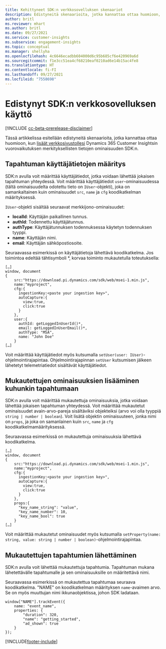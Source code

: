 ```yaml
---
title: Kehittyneet SDK:n verkkosovelluksen skenaariot
description: Edistyneitä skenaarioita, jotka kannattaa ottaa huomioon, kun verkkosivustoon lisätään SDK.
author: britl
ms.reviewer: mhart
ms.author: britl
ms.date: 09/27/2021
ms.service: customer-insights
ms.subservice: engagement-insights
ms.topic: conceptual
ms.manager: shellyha
ms.openlocfilehash: 4c6646ecadbb604000d6c95b685cf6e420969a6d
ms.sourcegitcommit: f1e3cc51ea4cf68210eaf0210ad6e14b15ac4fe8
ms.translationtype: HT
ms.contentlocale: fi-FI
ms.lasthandoff: 09/27/2021
ms.locfileid: "7558698"
---
```

# <a name="advanced-web-sdk-instrumentation"></a>Edistynyt SDK:n verkkosovelluksen käyttö

[!INCLUDE [cc-beta-prerelease-disclaimer](includes/cc-beta-prerelease-disclaimer.md)]

Tässä artikkelissa esitellään edistyneitä skenaarioita, jotka kannattaa ottaa huomioon, kun [lisäät verkkosivustollesi](instrument-website.md) Dynamics 365 Customer Insightsin vuorovaikutuksen merkityksellisten tietojen ominaisuuden SDK:n.

## <a name="setting-user-details-for-your-event"></a>Tapahtuman käyttäjätietojen määritys

SDK:n avulla voit määrittää käyttäjätiedot, jotka voidaan lähettää jokaisen tapahtuman yhteydessä. Voit määrittää käyttäjätiedot `user`-ominaisuudessa (tältä ominaisuudelta odotettu tieto on `IUser`-objekti), joka on samankaltainen kuin ominaisuudet `src`, `name` ja `cfg` koodikatkelman määrityksessä.

`IUser`-objekti sisältää seuraavat merkkijono-ominaisuudet:

- **localId**: Käyttäjän paikallinen tunnus.
- **authId**: Todennettu käyttäjätunnus.
- **authType**: Käyttäjätunnuksen todennuksessa käytetyn todennuksen tyyppi.
- **name**: Käyttäjän nimi.
- **email**: Käyttäjän sähköpostiosoite.

Seuraavassa esimerkissä on käyttäjätietoja lähettävä koodikatkelma. Jos toimintoa edeltää tähtisymboli *, korvaa toiminto mukautetulla toteutuksella:

```
[…]
window, document
{
    src:"https://download.pi.dynamics.com/sdk/web/msei-1.min.js",
    name:"myproject",
    cfg:{
      ingestionKey:<paste your ingestion key>",
      autoCapture:{
        view:true,
        click:true
      }
    },
    user:{
      authId: getLoggedInUserId()*,
      email: getLoggedInUserEmail()*,
      authType: "MSA",
      name: "John Doe"
    }
[…]
```

Voit määrittää käyttäjätiedot myös kutsumalla `setUser(user: IUser)`-ohjelmointirajapintaa. Ohjelmointirajapinnan `setUser` kutsumisen jälkeen lähetetyt telemetriatiedot sisältävät käyttäjätiedot.

## <a name="adding-custom-properties-for-each-event"></a>Mukautettujen ominaisuuksien lisääminen kuhunkin tapahtumaan

SDK:n avulla voit määrittää mukautettuja ominaisuuksia, jotka voidaan lähettää jokaisen tapahtuman yhteydessä. Voit määrittää mukautetut ominaisuudet avain-arvo-pareja sisältäviksi objekteiksi (arvo voi olla tyyppiä `string | number | boolean`). Voit lisätä objektin ominaisuuteen, jonka nimi on `props`, ja joka on samanlainen kuin `src`, `name` ja `cfg` koodikatkelmamäärityksessä.

Seuraavassa esimerkissä on mukautettuja ominaisuuksia lähettävä koodikatkelma.

```
[…]
window, document
{
    src:"https://download.pi.dynamics.com/sdk/web/msei-1.min.js",
    name:"myproject",
    cfg:{
      ingestionKey:<paste your ingestion key>",
      autoCapture:{
        view:true,
        click:true
      }
    },
    props:{
      "key_name_string": "value",
      "key_name_number": 10,
      "key_name_bool": true
    }
[…]
```

Voit määrittää mukautetut ominaisuudet myös kutsumalla `setProperty(name: string, value: string | number | boolean)`-ohjelmointirajapintaa.

## <a name="sending-custom-events"></a>Mukautettujen tapahtumien lähettäminen

SDK:n avulla voit lähettää mukautettuja tapahtumia. Tapahtuman mukana lähetettävälle tapahtumalle ja sen ominaisuuksille on määritettävä nimi.

Seuraavassa esimerkissä on mukautettua tapahtumaa seuraava koodikatkelma. "NAME" on koodikatkelman määrityksen `name`-avaimen arvo. Se on myös muuttujan nimi ikkunaobjektissa, johon SDK ladataan.

```
window["NAME"].trackEvent({
    name: "event_name",
    properties: {
        "duration": 320,
        "name": "getting_started",
        "ad_shown": true
    }
});
```


[!INCLUDE[footer-include](../includes/footer-banner.md)]
